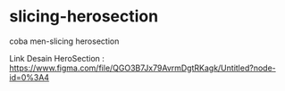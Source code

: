 # slicing-herosection
coba men-slicing herosection

Link Desain HeroSection : https://www.figma.com/file/QGO3B7Jx79AvrmDgtRKagk/Untitled?node-id=0%3A4
